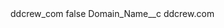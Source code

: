 <?xml version="1.0" encoding="UTF-8"?>
<CustomMetadata xmlns="http://soap.sforce.com/2006/04/metadata" xmlns:xsi="http://www.w3.org/2001/XMLSchema-instance" xmlns:xsd="http://www.w3.org/2001/XMLSchema">
    <label>ddcrew_com</label>
    <protected>false</protected>
    <values>
        <field>Domain_Name__c</field>
        <value xsi:type="xsd:string">ddcrew.com</value>
    </values>
</CustomMetadata>
